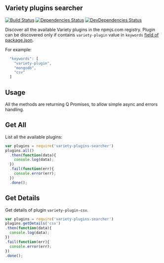 ## Variety plugins searcher

[![Build Status](https://travis-ci.org/todvora/variety-plugins-searcher.svg)](https://travis-ci.org/todvora/variety-plugins-searcher)
[![Dependencies Status](https://david-dm.org/todvora/variety-plugins-searcher/status.svg)](https://david-dm.org/todvora/variety-plugins-searcher/)
[![DevDependencies Status](https://david-dm.org/todvora/variety-plugins-searcher/dev-status.svg)](https://david-dm.org/todvora/variety-plugins-searcher/#info=devDependencies)

Discover all the available Variety plugins in the npmjs.com registry. Plugin can be discovered only if contains
```variety-plugin``` value in ```keywords``` [field of package.json](https://docs.npmjs.com/files/package.json#keywords).

For example:
```javascript
  "keywords": [
    "variety-plugin",
    "mongodb",
    "csv"
  ]
```

## Usage

All the methods are returning Q Promises, to allow simple async and errors handling.

## Get All
List all the available plugins:
```javascript
var plugins = require('variety-plugins-searcher')
plugins.all()
  .then(function(data){
    console.log(data);
  })
  .fail(function(err){
    console.error(err);
  })
  .done();
```

## Get Details
Get details of plugin ```variety-plugin-csv```.
```javascript
var plugins = require('variety-plugins-searcher')
plugins.getDetails('csv')
.then(function(data){
  console.log(data);
})
.fail(function(err){
  console.error(err);
})
.done();
```
